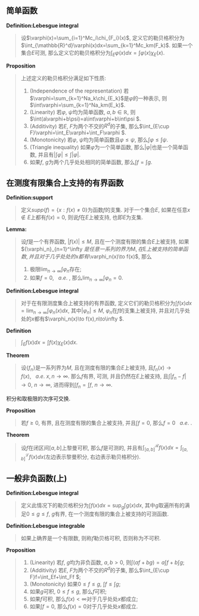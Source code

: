 ## 简单函数

**Definition:Lebesgue integral**

> 设$\varphi(x)=\sum_{i=1}^Mc_i\chi_{F_i}(x)$, 定义它的勒贝格积分为$\int_{\mathbb{R}^d}\varphi(x)dx=\sum_{k=1}^Mc_km(F_k)$. 如果一个集合$E$可测, 那么定义它的勒贝格积分为$\int_{E}\varphi(x)dx=\int \varphi(x)\chi_E(x)$. 

**Proposition**

> 上述定义的勒贝格积分满足如下性质:
>
> 1. (Independence of the representation) 若$\varphi=\sum_{k=1}^Na_k\chi_{E_k}$是$\varphi$的一种表示, 则$\int\varphi=\sum_{k=1}^Na_km(E_k)$. 
> 2. (Linearity) 若$\varphi$, $\psi$均为简单函数, $a,b\in \mathbb{R}$, 则$\int(a\varphi+b\psi)=a\int\varphi+b\int\psi $. 
> 3. (Additivity) 若$E$, $F$为两个不交的$R^d$的子集, 那么$\int_{E\cup F}\varphi=\int_E\varphi+\int_F\varphi $. 
> 4. (Monotonicity) 若$\varphi$, $\psi$均为简单函数且$\varphi\leq \psi$, 那么$\int\varphi\leq \int\psi$. 
> 5. (Triangle inequality) 如果$\varphi$为一个简单函数, 那么$|\varphi|$也是一个简单函数, 并且有$|\int\varphi|\leq \int|\varphi|$. 
> 6. 如果$f$, $g$为两个几乎处处相同的简单函数, 那么$\int f= \int g$. 

## 在测度有限集合上支持的有界函数

**Definition:support**

> 定义$supp(f) = \{x:f(x)\neq0\}$为函数$f$的支集. 对于一个集合$E$, 如果在任意$x\notin E$上都有$f(x) = 0$, 则说$f$在$E$上被支持, 也即$E$为支集. 

**Lemma:**

> 设$f$是一个有界函数, $|f(x)|\leq M$, 且在一个测度有限的集合$E$上被支持, 如果$\{\varphi_n\}_{n=1}^\infty $是任意一系列的界为$M$, 在$E$上被支持的简单函数, 并且对于几乎处处的$x$都有$\varphi_n(x)\to f(x)$, 那么
>
> 1. 极限$\lim_{n\to\infty}\int\varphi_n$存在; 
> 2. 如果$f = 0, ~~~a.e.~$, 那么$\lim_{n\to\infty}\int\varphi_n = 0$. 

**Definition:Lebesgue integral**

> 对于在有限测度集合上被支持的有界函数, 定义它们的勒贝格积分为$\int f(x)dx=\lim_{n\to\infty}\int\varphi_n(x)dx$, 其中$|\varphi_n|\leq M$, $\varphi_n$在$f$的支集上被支持, 并且对几乎处处的$x$都有$\varphi_n(x)\to f(x),n\to\infty $. 

**Definition**

> $\int_Ef(x)dx=\int f(x)\chi_E(x)dx$. 

**Theorem**

> 设$\{f_n\}$是一系列界为$M$, 且在测度有限的集合$E$上被支持, 且$f_n(x) \to f(x), ~~~a.e.~x,n\to \infty$. 那么$f$有界, 可测, 并且仍然在$E$上被支持, 且$\int|f_n -f|\to0$, $n\to \infty$, 进而得到$\int f_n = \int f$, $n\to \infty$. 

积分和取极限的次序可交换.

**Proposition**

> 若$f\geq 0$, 有界, 且在测度有限的集合上被支持, 并且$\int f = 0$, 那么$f = 0 ~~~ a.e.~$.

**Theorem**

> 设$f$在闭区间$[a,b]$上黎曼可积, 那么$f$是可测的, 并且有$\int_{[a,b]}^{\mathcal{R}}f(x)dx=\int_{[a,b]}^{\mathcal{L}}f(x)dx$(左边表示黎曼积分, 右边表示勒贝格积分). 

## 一般非负函数(上)

**Definition:Lebesgue integral**

> 定义此情况下的勒贝格积分为$\int f(x)dx = \sup_g\int g(x)dx$, 其中$g$取遍所有的满足$0\leq g \leq f$, $g$有界, 在一个测度有限的集合上被支持的可测函数. 

**Definition:Lebesgue integrable**

> 如果上确界是一个有限数, 则称$f$勒贝格可积, 否则称为不可积. 

**Proposition**

> 1. (Linearity) 若$f$, $g$均为非负函数, $a,b>0$, 则$\int(af+bg)=a\int f+b\int g$; 
> 2. (Additivity) 若$E$, $F$为两个不交的$R^d$的子集, 那么$\int_{E\cup F}f=\int_Ef+\int_Ff $; 
> 3. (Monotonicity) 如果$0\leq f \leq g$, $\int f\leq \int g$; 
> 4. 如果$g$可积, $0\leq f \leq g$, 那么$f$可积; 
> 5. 如果$f$可积, 那么$f(x)<\infty$对于几乎处处$x$都成立; 
> 6. 如果$\int f = 0$, 那么$f(x) = 0$对于几乎处处$x$都成立. 